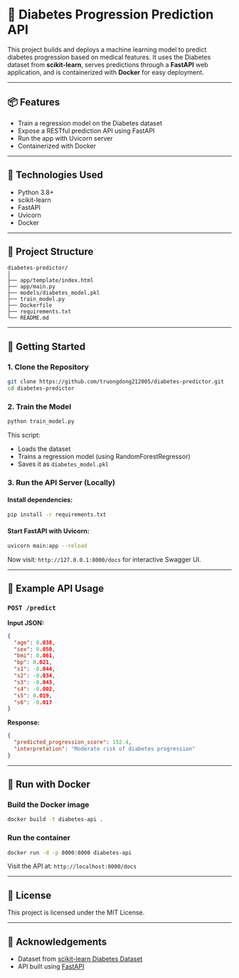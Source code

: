 # 🧠 Diabetes Progression Prediction API

This project builds and deploys a machine learning model to predict diabetes progression based on medical features. It uses the Diabetes dataset from **scikit-learn**, serves predictions through a **FastAPI** web application, and is containerized with **Docker** for easy deployment.

---

## 📦 Features

- Train a regression model on the Diabetes dataset
- Expose a RESTful prediction API using FastAPI
- Run the app with Uvicorn server
- Containerized with Docker

---

## 🔧 Technologies Used

- Python 3.8+
- scikit-learn
- FastAPI
- Uvicorn
- Docker

---

## 📁 Project Structure

```
diabetes-predictor/
│
├── app/template/index.html
├── app/main.py
├── models/diabetes_model.pkl
├── train_model.py
├── Dockerfile
├── requirements.txt
└── README.md
```

---

## 🚀 Getting Started

### 1. Clone the Repository

```bash
git clone https://github.com/truongdong212005/diabetes-predictor.git
cd diabetes-predictor
```

### 2. Train the Model

```bash
python train_model.py
```

This script:
- Loads the dataset
- Trains a regression model (using RandomForestRegressor)
- Saves it as `diabetes_model.pkl`

### 3. Run the API Server (Locally)

#### Install dependencies:

```bash
pip install -r requirements.txt
```

#### Start FastAPI with Uvicorn:

```bash
uvicorn main:app --reload
```

Now visit: `http://127.0.0.1:8000/docs` for interactive Swagger UI.

---

## 🧪 Example API Usage

### `POST /predict`

**Input JSON:**

```json
{
  "age": 0.038,
  "sex": 0.050,
  "bmi": 0.061,
  "bp": 0.021,
  "s1": -0.044,
  "s2": -0.034,
  "s3": -0.043,
  "s4": -0.002,
  "s5": 0.019,
  "s6": -0.017
}
```

**Response:**

```json
{
  "predicted_progression_score": 152.4,
  "interpretation": "Moderate risk of diabetes progression"
}
```

---

## 🐳 Run with Docker

### Build the Docker image

```bash
docker build -t diabetes-api .
```

### Run the container

```bash
docker run -d -p 8000:8000 diabetes-api
```

Visit the API at: `http://localhost:8000/docs`

---

## 📄 License

This project is licensed under the MIT License.

---

## 🙏 Acknowledgements

- Dataset from [scikit-learn Diabetes Dataset](https://scikit-learn.org/stable/datasets/toy_dataset.html#diabetes-dataset)
- API built using [FastAPI](https://fastapi.tiangolo.com)
